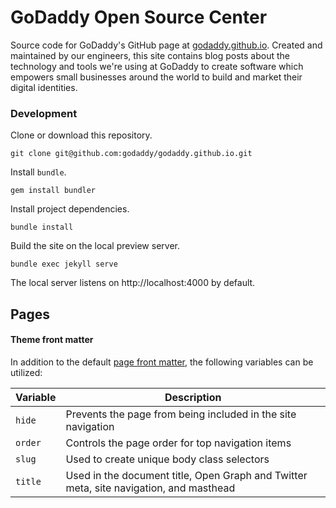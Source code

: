 # GoDaddy Open Source Center

Source code for GoDaddy's GitHub page at [godaddy.github.io](https://godaddy.github.io). Created and maintained by our engineers, this site contains blog posts about the technology and tools we're using at GoDaddy to create software which empowers small businesses around the world to build and market their digital identities.

### Development

Clone or download this repository.

```
git clone git@github.com:godaddy/godaddy.github.io.git
```

Install `bundle`.

```
gem install bundler
```

Install project dependencies.

```
bundle install
```

Build the site on the local preview server.

```
bundle exec jekyll serve
```

The local server listens on http://localhost:4000 by default.

## Pages

#### Theme front matter

In addition to the default [page front matter](https://jekyllrb.com/docs/frontmatter/), the following variables can be utilized:

| Variable | Description |
| --- | --- |
| `hide` | Prevents the page from being included in the site navigation |
| `order` | Controls the page order for top navigation items |
| `slug` | Used to create unique body class selectors |
| `title` | Used in the document title, Open Graph and Twitter meta, site navigation, and masthead |
